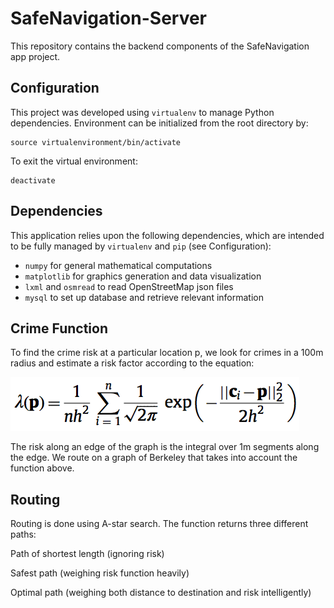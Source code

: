 # SafeNavigation-Server
This repository contains the backend components of the SafeNavigation app project.

Configuration
------------
This project was developed using `virtualenv` to manage Python dependencies. Environment can be initialized from the root directory by:
```
source virtualenvironment/bin/activate
```
To exit the virtual environment:
```
deactivate
```

Dependencies
------------
This application relies upon the following dependencies, which are intended to be fully managed by `virtualenv` and `pip` (see Configuration):
* `numpy` for general mathematical computations
* `matplotlib` for graphics generation and data visualization
* `lxml` and `osmread` to read OpenStreetMap json files
* `mysql` to set up database and retrieve relevant information

Crime Function
--------------
To find the crime risk at a particular location p, we look for crimes in a 100m radius and estimate a risk factor according to the equation:

![Gaussian Kernel](https://github.com/hbhargava7/NorthStar-Server/blob/master/images/Screen%20Shot%202016-11-13%20at%201.36.07%20AM.png) 

The risk along an edge of the graph is the integral over 1m segments along the edge. 
We route on a graph of Berkeley that takes into account the function above. 

Routing 
-------
Routing is done using A-star search. The function returns three different paths:

Path of shortest length (ignoring risk)

Safest path (weighing risk function heavily)

Optimal path (weighing both distance to destination and risk intelligently)

